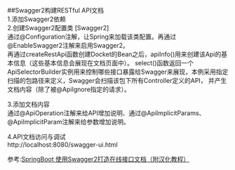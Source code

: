 ##Swagger2构建RESTful API文档   
1.添加Swagger2依赖  
2.创建Swagger2配置类 [Swagger2]    
  通过@Configuration注解，让Spring来加载该类配置。再通过@EnableSwagger2注解来启用Swagger2。  
  再通过createRestApi函数创建Docket的Bean之后，apiInfo()用来创建该Api的基本信息（这些基本信息会展现在文档页面中）。
  select()函数返回一个ApiSelectorBuilder实例用来控制哪些接口暴露给Swagger来展现，本例采用指定扫描的包路径来定义，Swagger会扫描该包下所有Controller定义的API，
  并产生文档内容（除了被@ApiIgnore指定的请求）。  
  
3.添加文档内容  
    通过@ApiOperation注解来给API增加说明、通过@ApiImplicitParams、@ApiImplicitParam注解来给参数增加说明。  

4.API文档访问与调试  
    http://localhost:8080/swagger-ui.html
    
参考:[SpringBoot 使用Swagger2打造在线接口文档（附汉化教程）](https://www.jianshu.com/p/7e543f0f0bd8)
 